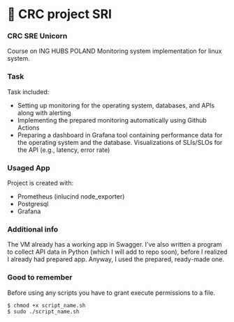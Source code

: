 # 🚀 CRC project SRI
### CRC SRE Unicorn
Course on ING HUBS POLAND
Monitoring system implementation for linux system.

### Task
Task included:
* Setting up monitoring for the operating system, databases, and APIs along with alerting
* Implementing the prepared monitoring automatically using Github Actions
* Preparing a dashboard in Grafana tool containing performance data for the operating system and the database. Visualizations of SLIs/SLOs for the API (e.g., latency, error rate)

### Usaged App
Project is created with: 
* Prometheus (inlucind node_exporter)
* Postgresql
* Grafana

### Additional info
The VM already has a working app in Swagger. I've also written a program to collect API data in Python (which I will add to repo soon), before I realized I already had prepared app. Anyway, I used the prepared, ready-made one.

### Good to remember
Before using any scripts you have to grant execute permissions to a file.
```
$ chmod +x script_name.sh
$ sudo ./script_name.sh
```

